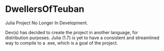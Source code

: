 # DwellersOfTeuban
Julia Project No Longer In Development.

Dev(s) has decided to create the project in another language, for distribution purposes. Julia (1.7) is yet to have a consistent and streamlined way to compile to a .exe, which is a goal of the project.
